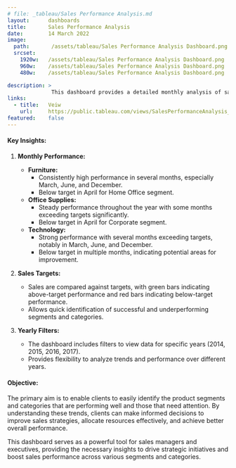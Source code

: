 ```yaml
---
# file: _tableau/Sales Performance Analysis.md
layout:      dashboards
title:       Sales Performance Analysis
date:        14 March 2022
image:
  path:       /assets/tableau/Sales Performance Analysis Dashboard.png
  srcset:
    1920w:   /assets/tableau/Sales Performance Analysis Dashboard.png
    960w:    /assets/tableau/Sales Performance Analysis Dashboard.png
    480w:    /assets/tableau/Sales Performance Analysis Dashboard.png

description: >
              This dashboard provides a detailed monthly analysis of sales performance by product segment (Consumer, Corporate, Home Office) and product category (Furniture, Office Supplies, Technology). It helps clients identify which segments and categories have met or exceeded their sales targets and which ones have not.
links:
  - title:   Veiw
    url:     https://public.tableau.com/views/SalesPerformanceAnalysis_16339499599040/SalesPerformancevsTargetDashboard?:language=en-US&:display_count=n&:origin=viz_share_link
featured:    false
---
```

#### Key Insights:

1.  **Monthly Performance:**
    
    -   **Furniture:**
        -   Consistently high performance in several months, especially March, June, and December.
        -   Below target in April for Home Office segment.
    -   **Office Supplies:**
        -   Steady performance throughout the year with some months exceeding targets significantly.
        -   Below target in April for Corporate segment.
    -   **Technology:**
        -   Strong performance with several months exceeding targets, notably in March, June, and December.
        -   Below target in multiple months, indicating potential areas for improvement.
2.  **Sales Targets:**
    
    -   Sales are compared against targets, with green bars indicating above-target performance and red bars indicating below-target performance.
    -   Allows quick identification of successful and underperforming segments and categories.
3.  **Yearly Filters:**
    
    -   The dashboard includes filters to view data for specific years (2014, 2015, 2016, 2017).
    -   Provides flexibility to analyze trends and performance over different years.

#### Objective:

The primary aim is to enable clients to easily identify the product segments and categories that are performing well and those that need attention. By understanding these trends, clients can make informed decisions to improve sales strategies, allocate resources effectively, and achieve better overall performance.

This dashboard serves as a powerful tool for sales managers and executives, providing the necessary insights to drive strategic initiatives and boost sales performance across various segments and categories.
